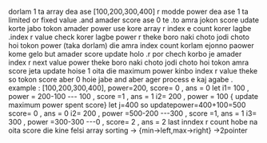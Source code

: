 ​dorlam 1 ta array dea ase [100,200,300,400] r modde power dea ase 1 ta limited or fixed value .and amader score ase 0 te .to amra jokon score udate korte jabo tokon amader power use kore array r index e count korer lagbe .index r value check korer lagbe power r theke boro naki choto jodi choto hoi tokon power (taka dorlam) die amra index count korlam ejonno paower kome gelo but amader score update holo .r por chech korbo je amader index r next value power theke boro naki choto jodi choto hoi tokon amra score jeta update hoise 1 oita die maximum power kinbo index r value theke so tokon score aber 0 hoie jabe and aber ager process e  kaj agabe .
example :
[100,200,300,400],     power=200,                                                                              score= 0 ,    ans = 0
let
i1= 100 ,               power = 200-100 --- 100 ,                                                              score =1 ,    ans = 1
i2= 200 ,               power = 100 { update maximum power spent score} let j=400 so updatepower=400+100=500   score= 0 ,    ans = 0
i2= 200 ,               power =500-200 ---300 ,                                                                score =1,     ans = 1
i3= 300 ,               power =300-300 ---0  ,                                                                 score= 2 ,    ans = 2
last inndex r count hobe na oita score die kine felsi 
array sorting ->   {min->left,max->right}  ->2pointer 
